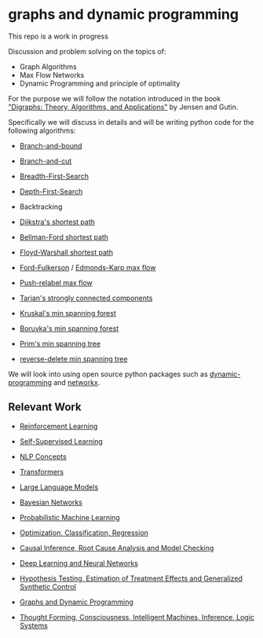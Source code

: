 # graphs and dynamic programming

This repo is a work in progress

Discussion and problem solving on the topics of:
* Graph Algorithms 
* Max Flow Networks
* Dynamic Programming and principle of optimality

For the purpose we will follow the notation introduced in the book ["Digraphs: Theory, Algorithms, and Applications"](https://github.com/dimitarpg13/graphs_and_dynamic_programming/blob/master/books/DigraphsJensenGutin.pdf) by Jensen and Gutin. 

Specifically we will discuss in details and will be writing python code for the following algorithms:

- [Branch-and-bound](https://en.wikipedia.org/wiki/Branch_and_bound)
- [Branch-and-cut](https://en.wikipedia.org/wiki/Branch_and_cut)
- [Breadth-First-Search](https://en.wikipedia.org/wiki/Breadth-first_search)
- [Depth-First-Search](https://en.wikipedia.org/wiki/Depth-first_search)
- Backtracking

- [Dijkstra's shortest path](https://en.wikipedia.org/wiki/Dijkstra%27s_algorithm)
- [Bellman-Ford shortest path](https://en.wikipedia.org/wiki/Bellman%E2%80%93Ford_algorithm)
- [Floyd-Warshall shortest path](https://en.wikipedia.org/wiki/Floyd%E2%80%93Warshall_algorithm)

- [Ford-Fulkerson](https://en.wikipedia.org/wiki/Ford%E2%80%93Fulkerson_algorithm) / [Edmonds-Karp max flow](https://en.wikipedia.org/wiki/Edmonds%E2%80%93Karp_algorithm)
- [Push-relabel max flow](https://en.wikipedia.org/wiki/Push%E2%80%93relabel_maximum_flow_algorithm)

- [Tarjan's strongly connected components](https://en.wikipedia.org/wiki/Tarjan%27s_strongly_connected_components_algorithm)

- [Kruskal's min spanning forest](https://en.wikipedia.org/wiki/Kruskal%27s_algorithm)
- [Boruvka's min spanning forest](https://en.wikipedia.org/wiki/Bor%C5%AFvka%27s_algorithm)
- [Prim's min spanning tree](https://en.wikipedia.org/wiki/Prim%27s_algorithm)
- [reverse-delete min spanning tree](https://en.wikipedia.org/wiki/Reverse-delete_algorithm)


We will look into using open source python packages such as [dynamic-programming](https://pypi.org/project/dynamic-programming/) and [networkx](https://networkx.org/).

## Relevant Work
 
 * [Reinforcement Learning](https://github.com/dimitarpg13/reinforcement_learning_and_game_theory/blob/main/ReinforcementLearningAndGameTheoryResources.md)

 * [Self-Supervised Learning](https://github.com/dimitarpg13/self_supervised_learning/blob/main/SelfSupervisedLearningResources.md)

 * [NLP Concepts](https://github.com/dimitarpg13/nlp_concepts/blob/main/NLPResources.md)
 
 * [Transformers](https://github.com/dimitarpg13/transformers_intro/blob/main/TransformersResources.md)
 
 * [Large Language Models](https://github.com/dimitarpg13/large_language_models/blob/main/LargeLanguageModelsResources.md)
 
 * [Bayesian Networks](https://github.com/dimitarpg13/learning_bayesian_networks/blob/main/LearningBayesianNetworksResources.md)
 
 * [Probabilistic Machine Learning](https://github.com/dimitarpg13/probabilistic_machine_learning/blob/main/ProbabilisticMachineLearningResources.md)

 * [Optimization, Classification, Regression](https://github.com/dimitarpg13/optimization_classification_regression/blob/main/Resources.md)
 
 * [Causal Inference, Root Cause Analysis and Model Checking](https://github.com/dimitarpg13/root_cause_analysis_and_model_checking/blob/main/RootCauseAnalysisResources.md)

 * [Deep Learning and Neural Networks](https://github.com/dimitarpg13/deep_learning_and_neural_networks/blob/main/Resources.md)

 * [Hypothesis Testing, Estimation of Treatment Effects and Generalized Synthetic Control](https://github.com/dimitarpg13/generalized_synthetic_control_for_testops/blob/main/Resources.md)
 
 * [Graphs and Dynamic Programming](https://github.com/dimitarpg13/graphs_and_dynamic_programming/Resources.md)

 * [Thought Forming, Consciousness, Intelligent Machines, Inference, Logic Systems](https://github.com/dimitarpg13/aiconcepts/blob/master/Resources.md)

